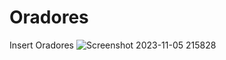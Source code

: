 # Oradores
Insert Oradores 
![Screenshot 2023-11-05 215828](https://github.com/LuckasRondeau/oradores/assets/54562436/829f3d64-d301-457c-9d7a-960744116066)
